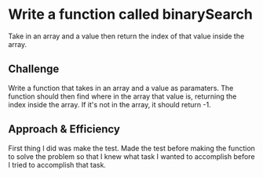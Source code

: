 # Write a function called binarySearch
Take in an array and a value then return the index of that value inside the array.

## Challenge
Write a function that takes in an array and a value as paramaters. The function should then find where in the array that value is, returning the index inside the array. If it's not in the array, it should return -1.

## Approach & Efficiency
First thing I did was make the test. Made the test before making the function to solve the problem so that I knew what task I wanted to accomplish before I tried to accomplish that task.